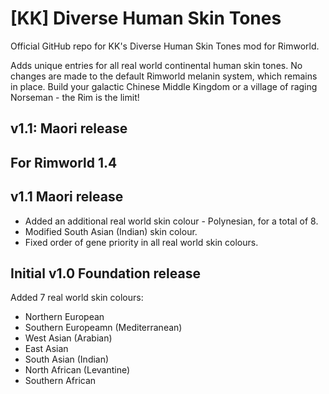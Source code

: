 # [KK] Diverse Human Skin Tones
Official GitHub repo for KK's Diverse Human Skin Tones mod for Rimworld.

Adds unique entries for all real world continental human skin tones. No changes are made to the default Rimworld melanin system, which remains in place. Build your galactic Chinese Middle Kingdom or a village of raging Norseman - the Rim is the limit!

## v1.1: Maori release
## For Rimworld 1.4

## v1.1 Maori release
- Added an additional real world skin colour - Polynesian, for a total of 8.
- Modified South Asian (Indian) skin colour.
- Fixed order of gene priority in all real world skin colours.

## Initial v1.0 Foundation release
Added 7 real world skin colours:
- Northern European
- Southern Europeamn (Mediterranean)
- West Asian (Arabian)
- East Asian
- South Asian (Indian)
- North African (Levantine)
- Southern African